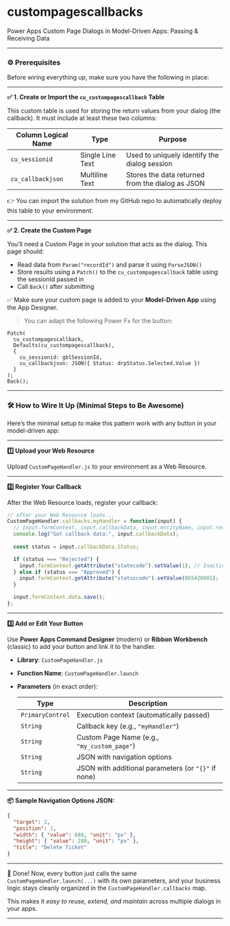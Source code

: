 # custompagescallbacks
Power Apps Custom Page Dialogs in Model-Driven Apps: Passing &amp; Receiving Data

---

### ⚙️ Prerequisites

Before wiring everything up, make sure you have the following in place:

---

**✅ 1. Create or Import the `cu_custompagescallback` Table**

This custom table is used for storing the return values from your dialog (the callback). It must include at least these two columns:

| Column Logical Name | Type           | Purpose                              |
|---------------------|----------------|--------------------------------------|
| `cu_sessionid`      | Single Line Text | Used to uniquely identify the dialog session |
| `cu_callbackjson`   | Multiline Text | Stores the data returned from the dialog as JSON |

👉 You can import the solution from my GitHub repo to automatically deploy this table to your environment.

---

**✅ 2. Create the Custom Page**

You’ll need a Custom Page in your solution that acts as the dialog. This page should:

- Read data from `Param("recordId")` and parse it using `ParseJSON()`
- Store results using a `Patch()` to the `cu_custompagescallback` table using the sessionId passed in
- Call `Back()` after submitting

✅ Make sure your custom page is added to your **Model-Driven App** using the App Designer.

> You can adapt the following Power Fx for the button:

```powerfx
Patch(
  cu_custompagescallback,
  Defaults(cu_custompagescallback),
  {
    cu_sessionid: gblSessionId,
    cu_callbackjson: JSON({ Status: drpStatus.Selected.Value })
  }
);
Back();
```

---

### 🛠️ How to Wire It Up (Minimal Steps to Be Awesome)

Here’s the minimal setup to make this pattern work with any button in your model-driven app:

---

**1️⃣ Upload your Web Resource**

Upload `CustomPageHandler.js` to your environment as a Web Resource.

---

**2️⃣ Register Your Callback**

After the Web Resource loads, register your callback:

```js
// after your Web Resource loads...
CustomPageHandler.callbacks.myHandler = function(input) {
  // input.formContext, input.callbackData, input.entityName, input.recordId
  console.log("Got callback data:", input.callbackData);
  
  const status = input.callbackData.Status;

  if (status === "Rejected") {
    input.formContext.getAttribute("statecode").setValue(1); // Inactive
  } else if (status === "Approved") {
    input.formContext.getAttribute("statuscode").setValue(865420001);
  }

  input.formContext.data.save();
};
```

---

**3️⃣ Add or Edit Your Button**

Use **Power Apps Command Designer** (modern) or **Ribbon Workbench** (classic) to add your button and link it to the handler.

- **Library**: `CustomPageHandler.js`
- **Function Name**: `CustomPageHandler.launch`
- **Parameters** (in exact order):

  | Type          | Description                                                   |
  |---------------|---------------------------------------------------------------|
  | `PrimaryControl` | Execution context (automatically passed)                   |
  | `String`         | Callback key (e.g., `"myHandler"`)                         |
  | `String`         | Custom Page Name (e.g., `"my_custom_page"`)               |
  | `String`         | JSON with navigation options                               |
  | `String`         | JSON with additional parameters (or `"{}"` if none)       |

---

**📦 Sample Navigation Options JSON:**

```json
{
  "target": 2,
  "position": 1,
  "width": { "value": 680, "unit": "px" },
  "height": { "value": 280, "unit": "px" },
  "title": "Delete Ticket"
}
```

---

🎉 Done! Now, every button just calls the same `CustomPageHandler.launch(...)` with its own parameters, and your business logic stays cleanly organized in the `CustomPageHandler.callbacks` map.

This makes it *easy to reuse, extend, and maintain* across multiple dialogs in your apps.

---
